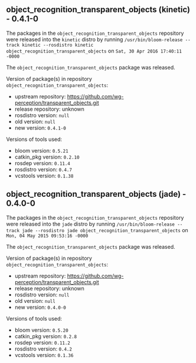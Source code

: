 ## object_recognition_transparent_objects (kinetic) - 0.4.1-0

The packages in the `object_recognition_transparent_objects` repository were released into the `kinetic` distro by running `/usr/bin/bloom-release --track kinetic --rosdistro kinetic object_recognition_transparent_objects` on `Sat, 30 Apr 2016 17:40:11 -0000`

The `object_recognition_transparent_objects` package was released.

Version of package(s) in repository `object_recognition_transparent_objects`:

- upstream repository: https://github.com/wg-perception/transparent_objects.git
- release repository: unknown
- rosdistro version: `null`
- old version: `null`
- new version: `0.4.1-0`

Versions of tools used:

- bloom version: `0.5.21`
- catkin_pkg version: `0.2.10`
- rosdep version: `0.11.4`
- rosdistro version: `0.4.7`
- vcstools version: `0.1.38`


## object_recognition_transparent_objects (jade) - 0.4.0-0

The packages in the `object_recognition_transparent_objects` repository were released into the `jade` distro by running `/usr/bin/bloom-release --track jade --rosdistro jade object_recognition_transparent_objects` on `Mon, 04 May 2015 09:53:16 -0000`

The `object_recognition_transparent_objects` package was released.

Version of package(s) in repository `object_recognition_transparent_objects`:
- upstream repository: https://github.com/wg-perception/transparent_objects.git
- release repository: unknown
- rosdistro version: `null`
- old version: `null`
- new version: `0.4.0-0`

Versions of tools used:
- bloom version: `0.5.20`
- catkin_pkg version: `0.2.8`
- rosdep version: `0.11.2`
- rosdistro version: `0.4.2`
- vcstools version: `0.1.36`


